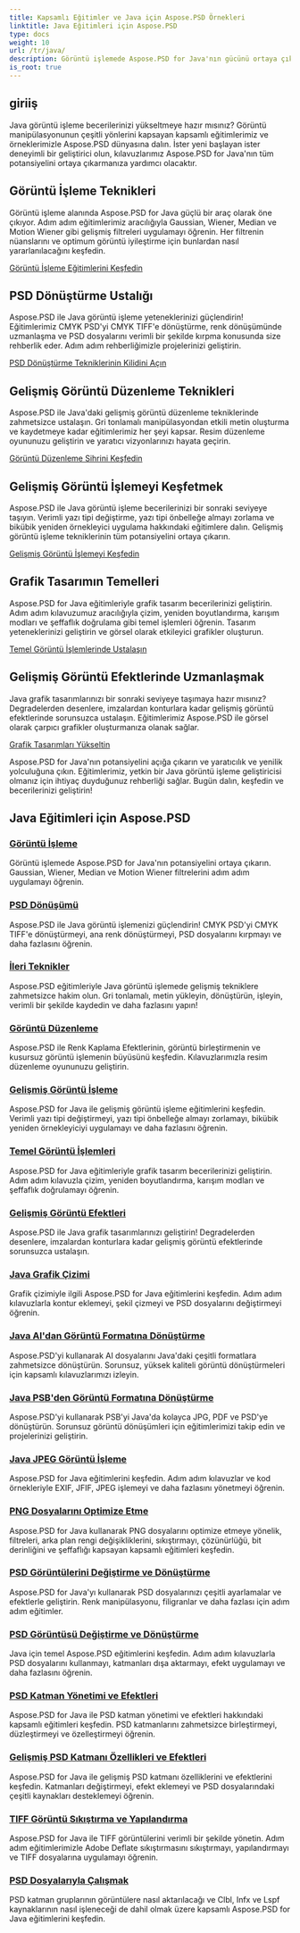 ```yaml
---
title: Kapsamlı Eğitimler ve Java için Aspose.PSD Örnekleri
linktitle: Java Eğitimleri için Aspose.PSD
type: docs
weight: 10
url: /tr/java/
description: Görüntü işlemede Aspose.PSD for Java'nın gücünü ortaya çıkarın! Adım adım eğitimlerle Gaussian, Wiener, Median ve Motion Wiener gibi ana filtreler.
is_root: true
---
```


## giriiş

Java görüntü işleme becerilerinizi yükseltmeye hazır mısınız? Görüntü manipülasyonunun çeşitli yönlerini kapsayan kapsamlı eğitimlerimiz ve örneklerimizle Aspose.PSD dünyasına dalın. İster yeni başlayan ister deneyimli bir geliştirici olun, kılavuzlarımız Aspose.PSD for Java'nın tüm potansiyelini ortaya çıkarmanıza yardımcı olacaktır.

## Görüntü İşleme Teknikleri

Görüntü işleme alanında Aspose.PSD for Java güçlü bir araç olarak öne çıkıyor. Adım adım eğitimlerimiz aracılığıyla Gaussian, Wiener, Median ve Motion Wiener gibi gelişmiş filtreleri uygulamayı öğrenin. Her filtrenin nüanslarını ve optimum görüntü iyileştirme için bunlardan nasıl yararlanılacağını keşfedin.

[Görüntü İşleme Eğitimlerini Keşfedin](./image-processing/)

## PSD Dönüştürme Ustalığı

Aspose.PSD ile Java görüntü işleme yeteneklerinizi güçlendirin! Eğitimlerimiz CMYK PSD'yi CMYK TIFF'e dönüştürme, renk dönüşümünde uzmanlaşma ve PSD dosyalarını verimli bir şekilde kırpma konusunda size rehberlik eder. Adım adım rehberliğimizle projelerinizi geliştirin.

[PSD Dönüştürme Tekniklerinin Kilidini Açın](./psd-conversion/)

## Gelişmiş Görüntü Düzenleme Teknikleri

Aspose.PSD ile Java'daki gelişmiş görüntü düzenleme tekniklerinde zahmetsizce ustalaşın. Gri tonlamalı manipülasyondan etkili metin oluşturma ve kaydetmeye kadar eğitimlerimiz her şeyi kapsar. Resim düzenleme oyununuzu geliştirin ve yaratıcı vizyonlarınızı hayata geçirin.

[Görüntü Düzenleme Sihrini Keşfedin](./image-editing/)

## Gelişmiş Görüntü İşlemeyi Keşfetmek

Aspose.PSD ile Java görüntü işleme becerilerinizi bir sonraki seviyeye taşıyın. Verimli yazı tipi değiştirme, yazı tipi önbelleğe almayı zorlama ve bikübik yeniden örnekleyici uygulama hakkındaki eğitimlere dalın. Gelişmiş görüntü işleme tekniklerinin tüm potansiyelini ortaya çıkarın.

[Gelişmiş Görüntü İşlemeyi Keşfedin](./advanced-image-manipulation/)

## Grafik Tasarımın Temelleri

Aspose.PSD for Java eğitimleriyle grafik tasarım becerilerinizi geliştirin. Adım adım kılavuzumuz aracılığıyla çizim, yeniden boyutlandırma, karışım modları ve şeffaflık doğrulama gibi temel işlemleri öğrenin. Tasarım yeteneklerinizi geliştirin ve görsel olarak etkileyici grafikler oluşturun.

[Temel Görüntü İşlemlerinde Ustalaşın](./basic-image-operations/)

## Gelişmiş Görüntü Efektlerinde Uzmanlaşmak

Java grafik tasarımlarınızı bir sonraki seviyeye taşımaya hazır mısınız? Degradelerden desenlere, imzalardan konturlara kadar gelişmiş görüntü efektlerinde sorunsuzca ustalaşın. Eğitimlerimiz Aspose.PSD ile görsel olarak çarpıcı grafikler oluşturmanıza olanak sağlar.

[Grafik Tasarımları Yükseltin](./advanced-image-effects/)

Aspose.PSD for Java'nın potansiyelini açığa çıkarın ve yaratıcılık ve yenilik yolculuğuna çıkın. Eğitimlerimiz, yetkin bir Java görüntü işleme geliştiricisi olmanız için ihtiyaç duyduğunuz rehberliği sağlar. Bugün dalın, keşfedin ve becerilerinizi geliştirin!
## Java Eğitimleri için Aspose.PSD
### [Görüntü İşleme](./image-processing/)
Görüntü işlemede Aspose.PSD for Java'nın potansiyelini ortaya çıkarın. Gaussian, Wiener, Median ve Motion Wiener filtrelerini adım adım uygulamayı öğrenin.
### [PSD Dönüşümü](./psd-conversion/)
Aspose.PSD ile Java görüntü işlemenizi güçlendirin! CMYK PSD'yi CMYK TIFF'e dönüştürmeyi, ana renk dönüştürmeyi, PSD dosyalarını kırpmayı ve daha fazlasını öğrenin. 
### [İleri Teknikler](./advanced-techniques/)
Aspose.PSD eğitimleriyle Java görüntü işlemede gelişmiş tekniklere zahmetsizce hakim olun. Gri tonlamalı, metin yükleyin, dönüştürün, işleyin, verimli bir şekilde kaydedin ve daha fazlasını yapın!
### [Görüntü Düzenleme](./image-editing/)
Aspose.PSD ile Renk Kaplama Efektlerinin, görüntü birleştirmenin ve kusursuz görüntü işlemenin büyüsünü keşfedin. Kılavuzlarımızla resim düzenleme oyununuzu geliştirin.
### [Gelişmiş Görüntü İşleme](./advanced-image-manipulation/)
Aspose.PSD for Java ile gelişmiş görüntü işleme eğitimlerini keşfedin. Verimli yazı tipi değiştirmeyi, yazı tipi önbelleğe almayı zorlamayı, bikübik yeniden örnekleyiciyi uygulamayı ve daha fazlasını öğrenin.
### [Temel Görüntü İşlemleri](./basic-image-operations/)
Aspose.PSD for Java eğitimleriyle grafik tasarım becerilerinizi geliştirin. Adım adım kılavuzla çizim, yeniden boyutlandırma, karışım modları ve şeffaflık doğrulamayı öğrenin.
### [Gelişmiş Görüntü Efektleri](./advanced-image-effects/)
Aspose.PSD ile Java grafik tasarımlarınızı geliştirin! Degradelerden desenlere, imzalardan konturlara kadar gelişmiş görüntü efektlerinde sorunsuzca ustalaşın.
### [Java Grafik Çizimi](./java-graphics-drawing/)
Grafik çizimiyle ilgili Aspose.PSD for Java eğitimlerini keşfedin. Adım adım kılavuzlarla kontur eklemeyi, şekil çizmeyi ve PSD dosyalarını değiştirmeyi öğrenin.
### [Java AI'dan Görüntü Formatına Dönüştürme](./java-ai-to-image-format-conversion/)
Aspose.PSD'yi kullanarak AI dosyalarını Java'daki çeşitli formatlara zahmetsizce dönüştürün. Sorunsuz, yüksek kaliteli görüntü dönüştürmeleri için kapsamlı kılavuzlarımızı izleyin.
### [Java PSB'den Görüntü Formatına Dönüştürme](./java-psb-to-image-format-conversion/)
Aspose.PSD'yi kullanarak PSB'yi Java'da kolayca JPG, PDF ve PSD'ye dönüştürün. Sorunsuz görüntü dönüşümleri için eğitimlerimizi takip edin ve projelerinizi geliştirin.
### [Java JPEG Görüntü İşleme](./java-jpeg-image-processing/)
Aspose.PSD for Java eğitimlerini keşfedin. Adım adım kılavuzlar ve kod örnekleriyle EXIF, JFIF, JPEG işlemeyi ve daha fazlasını yönetmeyi öğrenin.
### [PNG Dosyalarını Optimize Etme](./optimizing-png-files/)
Aspose.PSD for Java kullanarak PNG dosyalarını optimize etmeye yönelik, filtreleri, arka plan rengi değişikliklerini, sıkıştırmayı, çözünürlüğü, bit derinliğini ve şeffaflığı kapsayan kapsamlı eğitimleri keşfedin.
### [PSD Görüntülerini Değiştirme ve Dönüştürme](./modifying-converting-psd-images/)
Aspose.PSD for Java'yı kullanarak PSD dosyalarınızı çeşitli ayarlamalar ve efektlerle geliştirin. Renk manipülasyonu, filigranlar ve daha fazlası için adım adım eğitimler.
### [PSD Görüntüsü Değiştirme ve Dönüştürme](./psd-image-modification-conversion/)
Java için temel Aspose.PSD eğitimlerini keşfedin. Adım adım kılavuzlarla PSD dosyalarını kullanmayı, katmanları dışa aktarmayı, efekt uygulamayı ve daha fazlasını öğrenin.
### [PSD Katman Yönetimi ve Efektleri](./psd-layer-management-effects/)
Aspose.PSD for Java ile PSD katman yönetimi ve efektleri hakkındaki kapsamlı eğitimleri keşfedin. PSD katmanlarını zahmetsizce birleştirmeyi, düzleştirmeyi ve özelleştirmeyi öğrenin.
### [Gelişmiş PSD Katmanı Özellikleri ve Efektleri](./advanced-psd-layer-features-effects/)
Aspose.PSD for Java ile gelişmiş PSD katmanı özelliklerini ve efektlerini keşfedin. Katmanları değiştirmeyi, efekt eklemeyi ve PSD dosyalarındaki çeşitli kaynakları desteklemeyi öğrenin.
### [TIFF Görüntü Sıkıştırma ve Yapılandırma](./tiff-image-compression-configuration/)
Aspose.PSD for Java ile TIFF görüntülerini verimli bir şekilde yönetin. Adım adım eğitimlerimizle Adobe Deflate sıkıştırmasını sıkıştırmayı, yapılandırmayı ve TIFF dosyalarına uygulamayı öğrenin.
### [PSD Dosyalarıyla Çalışmak](./working-with-psd-files/)
PSD katman gruplarının görüntülere nasıl aktarılacağı ve Clbl, Infx ve Lspf kaynaklarının nasıl işleneceği de dahil olmak üzere kapsamlı Aspose.PSD for Java eğitimlerini keşfedin.